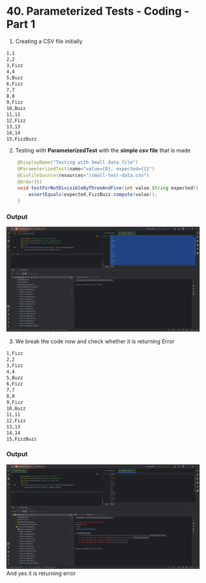 # 40. Parameterized Tests - Coding - Part 1

1. Creating a CSV file initially
```CSV
1,1
2,2
3,Fizz
4,4
5,Buzz
6,Fizz
7,7
8,8
9,Fizz
10,Buzz
11,11
12,Fizz
13,13
14,14
15,FizzBuzz
```

2. Testing with **ParameterizedTest** with the **simple csv file** that is made
```Java
    @DisplayName("Testing with Small data file")
    @ParameterizedTest(name="value={0}, expected={1}")
    @CsvFileSource(resources="/small-test-data.csv")
    @Order(5)
    void testForNotDivisibleByThreeAndFive(int value,String expected){
        assertEquals(expected,FizzBuzz.compute(value));
    }
```
### Output
![Respective output for the parameterized test](../images/41_Parameterized_Test_Output.png)

3. We break the code now and check whether it is returning Error
```CSV
1,Fizz
2,2
3,Fizz
4,4
5,Buzz
6,Fizz
7,7
8,8
9,Fizz
10,Buzz
11,11
12,Fizz
13,13
14,14
15,FizzBuzz
```
### Output
![Respective output for the parameterized test Failure](../images/41_Parameterized_Test_Output_Failure.png)
And yes it is returning error
